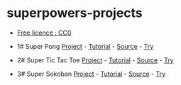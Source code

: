 # superpowers-projects

* [Free licence : CC0][1]


* 1# Super Pong [Project](1SuperPong) - [Tutorial][2] - [Source][3] - [Try][4]
* 2# Super Tic Tac Toe [Project](2SuperOXO) - [Tutorial][5] - [Source][6] - [Try][7]
* 3# Super Sokoban [Project](3SuperSokoban) - [Tutorial][8] - [Source][9] - [Try][10]

[1]: https://creativecommons.org/publicdomain/zero/1.0/
[2]: https://github.com/mseyne/superpowers-tutorials/tree/master/1SuperPong
[3]: https://github.com/mseyne/superpowers-sources/tree/master/1SuperPong
[4]: http://mseyne.itch.io/pong
[5]: https://github.com/mseyne/superpowers-tutorials/tree/master/2SuperOXO
[6]: https://github.com/mseyne/superpowers-sources/tree/master/2SuperOXO
[7]: http://mseyne.itch.io/oxo
[8]: https://github.com/mseyne/superpowers-tutorials/tree/master/3SuperSokoban
[9]: https://github.com/mseyne/superpowers-sources/tree/master/3SuperSokoban
[10]: http://mseyne.itch.io/sokoban
